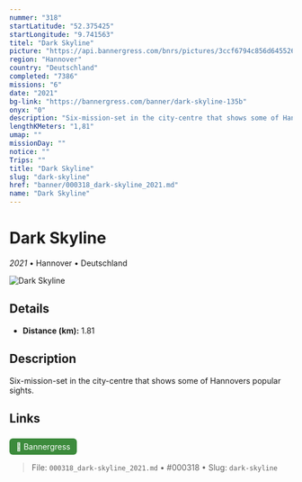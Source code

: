 ```yaml
---
nummer: "318"
startLatitude: "52.375425"
startLongitude: "9.741563"
titel: "Dark Skyline"
picture: "https://api.bannergress.com/bnrs/pictures/3ccf6794c856d6455266a5e4704db56f"
region: "Hannover"
country: "Deutschland"
completed: "7386"
missions: "6"
date: "2021"
bg-link: "https://bannergress.com/banner/dark-skyline-135b"
onyx: "0"
description: "Six-mission-set in the city-centre that shows some of Hannovers popular sights."
lengthKMeters: "1,81"
umap: ""
missionDay: ""
notice: ""
Trips: ""
title: "Dark Skyline"
slug: "dark-skyline"
href: "banner/000318_dark-skyline_2021.md"
name: "Dark Skyline"
---
```

# Dark Skyline

*2021* • Hannover • Deutschland

![Dark Skyline](https://api.bannergress.com/bnrs/pictures/3ccf6794c856d6455266a5e4704db56f)



## Details
- **Distance (km):** 1.81






## Description
Six-mission-set in the city-centre that shows some of Hannovers popular sights.



## Links
<a href="https://bannergress.com/banner/dark-skyline-135b" style="display:inline-block;margin:6px 8px 0 0;padding:6px 12px;background:#3c8b3c;color:#fff;text-decoration:none;border-radius:6px;">🔗 Bannergress</a>




> File: `000318_dark-skyline_2021.md` • #000318 • Slug: `dark-skyline`
